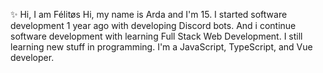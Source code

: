 ✨ Hi, I am Félitøs
Hi, my name is Arda and I'm 15. I started software development 1 year ago with developing Discord bots. And i continue software development with learning Full Stack Web Development. I still learning new stuff in programming. I'm a JavaScript, TypeScript, and Vue developer.

